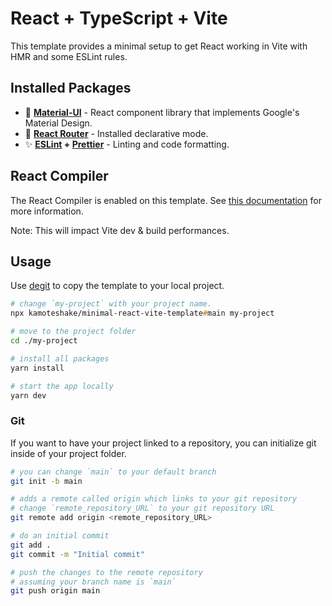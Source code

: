 # React + TypeScript + Vite

This template provides a minimal setup to get React working in Vite with HMR and some ESLint rules.

## Installed Packages
- 🎨 **[Material-UI](https://mui.com/material-ui/getting-started/)** - React component library that implements Google's Material Design.
- 🔗 **[React Router](https://reactrouter.com/start/declarative/routing)** - Installed declarative mode.
- ✨ **[ESLint](https://eslint.org/docs/latest/) + [Prettier](https://prettier.io/docs/)** - Linting and code formatting.

## React Compiler

The React Compiler is enabled on this template. See [this documentation](https://react.dev/learn/react-compiler) for more information.

Note: This will impact Vite dev & build performances.

## Usage
Use [degit](https://github.com/Rich-Harris/degit) to copy the template to your local project.
```zsh
# change `my-project` with your project name.
npx kamoteshake/minimal-react-vite-template#main my-project

# move to the project folder
cd ./my-project

# install all packages
yarn install

# start the app locally
yarn dev
```

### Git
If you want to have your project linked to a repository, you can initialize git inside of your project folder.
```zsh
# you can change `main` to your default branch
git init -b main

# adds a remote called origin which links to your git repository
# change `remote_repository_URL` to your git repository URL
git remote add origin <remote_repository_URL>

# do an initial commit
git add .
git commit -m "Initial commit"

# push the changes to the remote repository
# assuming your branch name is `main`
git push origin main
